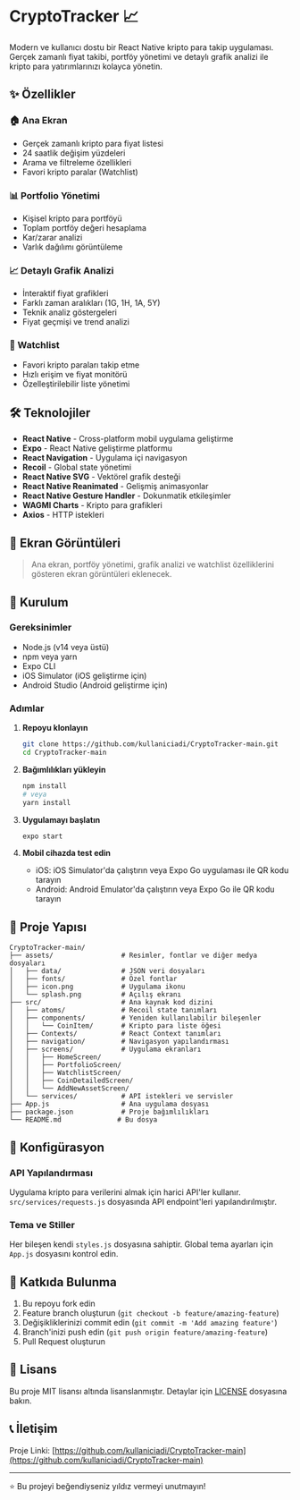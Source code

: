 # CryptoTracker 📈

Modern ve kullanıcı dostu bir React Native kripto para takip uygulaması. Gerçek zamanlı fiyat takibi, portföy yönetimi ve detaylı grafik analizi ile kripto para yatırımlarınızı kolayca yönetin.

## ✨ Özellikler

### 🏠 Ana Ekran
- Gerçek zamanlı kripto para fiyat listesi
- 24 saatlik değişim yüzdeleri
- Arama ve filtreleme özellikleri
- Favori kripto paralar (Watchlist)

### 📊 Portfolio Yönetimi
- Kişisel kripto para portföyü
- Toplam portföy değeri hesaplama
- Kar/zarar analizi
- Varlık dağılımı görüntüleme

### 📈 Detaylı Grafik Analizi
- İnteraktif fiyat grafikleri
- Farklı zaman aralıkları (1G, 1H, 1A, 5Y)
- Teknik analiz göstergeleri
- Fiyat geçmişi ve trend analizi

### 🎯 Watchlist
- Favori kripto paraları takip etme
- Hızlı erişim ve fiyat monitörü
- Özelleştirilebilir liste yönetimi

## 🛠️ Teknolojiler

- **React Native** - Cross-platform mobil uygulama geliştirme
- **Expo** - React Native geliştirme platformu
- **React Navigation** - Uygulama içi navigasyon
- **Recoil** - Global state yönetimi
- **React Native SVG** - Vektörel grafik desteği
- **React Native Reanimated** - Gelişmiş animasyonlar
- **React Native Gesture Handler** - Dokunmatik etkileşimler
- **WAGMI Charts** - Kripto para grafikleri
- **Axios** - HTTP istekleri

## 📱 Ekran Görüntüleri

> Ana ekran, portföy yönetimi, grafik analizi ve watchlist özelliklerini gösteren ekran görüntüleri eklenecek.

## 🚀 Kurulum

### Gereksinimler
- Node.js (v14 veya üstü)
- npm veya yarn
- Expo CLI
- iOS Simulator (iOS geliştirme için)
- Android Studio (Android geliştirme için)

### Adımlar

1. **Repoyu klonlayın**
   ```bash
   git clone https://github.com/kullaniciadi/CryptoTracker-main.git
   cd CryptoTracker-main
   ```

2. **Bağımlılıkları yükleyin**
   ```bash
   npm install
   # veya
   yarn install
   ```

3. **Uygulamayı başlatın**
   ```bash
   expo start
   ```

4. **Mobil cihazda test edin**
   - iOS: iOS Simulator'da çalıştırın veya Expo Go uygulaması ile QR kodu tarayın
   - Android: Android Emulator'da çalıştırın veya Expo Go ile QR kodu tarayın

## 📁 Proje Yapısı

```
CryptoTracker-main/
├── assets/                 # Resimler, fontlar ve diğer medya dosyaları
│   ├── data/               # JSON veri dosyaları
│   ├── fonts/              # Özel fontlar
│   ├── icon.png            # Uygulama ikonu
│   └── splash.png          # Açılış ekranı
├── src/                    # Ana kaynak kod dizini
│   ├── atoms/              # Recoil state tanımları
│   ├── components/         # Yeniden kullanılabilir bileşenler
│   │   └── CoinItem/       # Kripto para liste öğesi
│   ├── Contexts/           # React Context tanımları
│   ├── navigation/         # Navigasyon yapılandırması
│   ├── screens/            # Uygulama ekranları
│   │   ├── HomeScreen/
│   │   ├── PortfolioScreen/
│   │   ├── WatchlistScreen/
│   │   ├── CoinDetailedScreen/
│   │   └── AddNewAssetScreen/
│   └── services/           # API istekleri ve servisler
├── App.js                  # Ana uygulama dosyası
├── package.json            # Proje bağımlılıkları
└── README.md              # Bu dosya
```

## 🔧 Konfigürasyon

### API Yapılandırması
Uygulama kripto para verilerini almak için harici API'ler kullanır. `src/services/requests.js` dosyasında API endpoint'leri yapılandırılmıştır.

### Tema ve Stiller
Her bileşen kendi `styles.js` dosyasına sahiptir. Global tema ayarları için `App.js` dosyasını kontrol edin.

## 🤝 Katkıda Bulunma

1. Bu repoyu fork edin
2. Feature branch oluşturun (`git checkout -b feature/amazing-feature`)
3. Değişikliklerinizi commit edin (`git commit -m 'Add amazing feature'`)
4. Branch'inizi push edin (`git push origin feature/amazing-feature`)
5. Pull Request oluşturun

## 📄 Lisans

Bu proje MIT lisansı altında lisanslanmıştır. Detaylar için [LICENSE](LICENSE) dosyasına bakın.

## 📞 İletişim

Proje Linki: [https://github.com/kullaniciadi/CryptoTracker-main](https://github.com/kullaniciadi/CryptoTracker-main)

---

⭐ Bu projeyi beğendiyseniz yıldız vermeyi unutmayın!